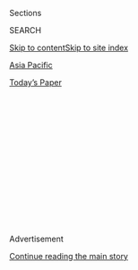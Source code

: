 <div id="app">

<div>

<div>

<div>

<div class="NYTAppHideMasthead css-1q2w90k e1suatyy0">

<div class="section css-ui9rw0 e1suatyy2">

<div class="css-eph4ug er09x8g0">

<div class="css-6n7j50">

</div>

<span class="css-1dv1kvn">Sections</span>

<div class="css-10488qs">

<span class="css-1dv1kvn">SEARCH</span>

</div>

[Skip to content](#site-content)[Skip to site index](#site-index)

</div>

<div id="masthead-section-label" class="css-1wr3we4 eaxe0e00">

[Asia
Pacific](https://www.nytimes3xbfgragh.onion/section/world/asia)

</div>

<div class="css-10698na e1huz5gh0">

</div>

</div>

<div id="masthead-bar-one" class="section hasLinks css-15hmgas e1csuq9d3">

<div class="css-uqyvli e1csuq9d0">

</div>

<div class="css-1uqjmks e1csuq9d1">

</div>

<div class="css-9e9ivx">

[](https://myaccount.nytimes3xbfgragh.onion/auth/login?response_type=cookie&client_id=vi)

</div>

<div class="css-1bvtpon e1csuq9d2">

[Today’s
Paper](https://www.nytimes3xbfgragh.onion/section/todayspaper)

</div>

</div>

</div>

</div>

<div data-aria-hidden="false">

<div id="site-content" data-role="main">

<div>

<div class="css-1aor85t" style="opacity:0.000000001;z-index:-1;visibility:hidden">

<div class="css-1hqnpie">

<div class="css-epjblv">

<span class="css-17xtcya">[Asia
Pacific](/section/world/asia)</span><span class="css-x15j1o">|</span><span class="css-fwqvlz">South
Korea Removes President Park
Geun-hye</span>

</div>

<div class="css-k008qs">

<div class="css-1iwv8en">

<span class="css-18z7m18"></span>

<div>

</div>

</div>

<span class="css-1n6z4y">https://nyti.ms/2mrwoxU</span>

<div class="css-1705lsu">

<div class="css-4xjgmj">

<div class="css-4skfbu" data-role="toolbar" data-aria-label="Social Media Share buttons, Save button, and Comments Panel with current comment count" data-testid="share-tools">

  - 
  - 
  - 
  - 
    
    <div class="css-6n7j50">
    
    </div>

  - 
  - 

</div>

</div>

</div>

</div>

</div>

</div>

<div class="css-13pd83m">

</div>

<div id="top-wrapper" class="css-1sy8kpn">

<div id="top-slug" class="css-l9onyx">

Advertisement

</div>

[Continue reading the main
story](#after-top)

<div class="ad top-wrapper" style="text-align:center;height:100%;display:block;min-height:250px">

<div id="top" class="place-ad" data-position="top" data-size-key="top">

</div>

</div>

<div id="after-top">

</div>

</div>

<div id="sponsor-wrapper" class="css-1hyfx7x">

<div id="sponsor-slug" class="css-19vbshk">

Supported by

</div>

[Continue reading the main
story](#after-sponsor)

<div id="sponsor" class="ad sponsor-wrapper" style="text-align:center;height:100%;display:block">

</div>

<div id="after-sponsor">

</div>

</div>

<div class="css-1vkm6nb ehdk2mb0">

# South Korea Removes President Park Geun-hye

</div>

![<span class="css-16f3y1r e13ogyst0">Supporters and opponents of
President Park Geun-hye of South Korea took to the streets on Friday
after the court issued a ruling to remove her from office, capping
months of
turmoil.</span><span class="css-cch8ym"><span class="css-1dv1kvn">Credit</span><span class="css-cnj6d5 e1z0qqy90" itemprop="copyrightHolder"><span class="css-1ly73wi e1tej78p0">Credit...</span><span>Kim
Hong-Ji/Reuters</span></span></span>](https://static01.graylady3jvrrxbe.onion/images/2017/03/11/world/10impeachyes-01/10impeachyes-01-videoSixteenByNineJumbo1600.jpg)

<div class="css-xt80pu e12qa4dv0">

<div class="css-18e8msd">

<div class="css-vp77d3 epjyd6m0">

<div class="css-1baulvz">

By [<span class="css-1baulvz last-byline" itemprop="name">Choe
Sang-Hun</span>](http://www.nytimes3xbfgragh.onion/by/choe-sang-hun)

</div>

</div>

  - March 9,
    2017

  - 
    
    <div class="css-4xjgmj">
    
    <div class="css-d8bdto" data-role="toolbar" data-aria-label="Social Media Share buttons, Save button, and Comments Panel with current comment count" data-testid="share-tools">
    
      - 
      - 
      - 
      - 
        
        <div class="css-6n7j50">
        
        </div>
    
      - 
      - 
    
    </div>
    
    </div>

</div>

<div class="css-tk9fsr">

[Leer en
español](https://www.nytimes3xbfgragh.onion/es/2017/03/10/corea-del-sur-destituye-a-su-presidenta-y-se-reconfigura-el-panorama-politico-en-asia/ "Read in Spanish")

</div>

</div>

<div class="section meteredContent css-1r7ky0e" name="articleBody" itemprop="articleBody">

<div class="css-1fanzo5 StoryBodyCompanionColumn">

<div class="css-53u6y8">

SEOUL, South Korea — A South Korean court removed the president on
Friday, a first in the nation’s history, rattling the delicate balance
of relationships across Asia at [a particularly tense
time](https://www.nytimes3xbfgragh.onion/2017/03/07/world/asia/thaad-missile-defense-us-south-korea-china.html).

Her removal capped months of turmoil, as hundreds of thousands of South
Koreans took to the streets, week after week, [to protest a sprawling
corruption
scandal](https://www.nytimes3xbfgragh.onion/2016/11/26/world/asia/korea-park-geun-hye-protests.html)
that shook the top echelons of business and government.

Park Geun-hye, the nation’s first female president and the daughter of
the Cold War military dictator Park Chung-hee, had been an icon of the
conservative establishment that joined Washington in pressing for a hard
line against North Korea’s nuclear provocations.

Now, her downfall is expected to shift South Korean politics to the
opposition, whose leaders want more engagement with North Korea and are
wary of a major confrontation in the region. They say they will
re-examine the country’s joint strategy on North Korea with the United
States and defuse tensions with China, which has sounded alarms about
the growing American military footprint in Asia.

</div>

</div>

<div class="css-1fanzo5 StoryBodyCompanionColumn">

<div class="css-53u6y8">

Ms. Park’s powers [were suspended in
December](https://www.nytimes3xbfgragh.onion/2016/12/09/world/asia/south-korea-president-park-geun-hye-impeached.html)
after a legislative impeachment vote, though she continued to live in
the presidential Blue House, largely alone and hidden from public view,
while awaiting the decision by the Constitutional Court. The house had
been her childhood home: She first moved in at the age of 9 and left it
nearly two decades later after her mother and father were assassinated
in separate episodes.

Eight justices of the Constitutional Court unanimously decided to unseat
Ms. Park for committing “acts that violated the Constitution and laws”
throughout her time in office, Acting Chief Justice Lee Jung-mi said in
a ruling that was nationally broadcast.

</div>

</div>

<div class="css-79elbk" data-testid="photoviewer-wrapper">

<div class="css-z3e15g" data-testid="photoviewer-wrapper-hidden">

</div>

<div class="css-1a48zt4 ehw59r15" data-testid="photoviewer-children">

![<span class="css-16f3y1r e13ogyst0" data-aria-hidden="true">Judges at
the impeachment ruling at the Constitutional Court on Friday. The
downfall of Ms. Park is expected to shift South Korean politics to
leaders who want more engagement with the
North.</span><span class="css-cnj6d5 e1z0qqy90" itemprop="copyrightHolder"><span class="css-1ly73wi e1tej78p0">Credit...</span><span>Yonhap,
via European Pressphoto
Agency</span></span>](https://static01.graylady3jvrrxbe.onion/images/2017/03/11/world/10impeachyes-02/10impeachyes-02-articleInline.jpg?quality=75&auto=webp&disable=upscale)

</div>

</div>

<div class="css-1fanzo5 StoryBodyCompanionColumn">

<div class="css-53u6y8">

Ms. Park’s acts “betrayed the trust of the people and were of the kind
that cannot be tolerated for the sake of protecting the Constitution,”
Justice Lee said.

As the verdict was announced, silence fell over thousands of Park
supporters who rallied near the courthouse waving South Korean flags.
Soon, they tried to march on the court and called for “destroying” it.
When the police blocked them, some of the mostly elderly protesters
attacked the officers with flagpoles, hurling water bottles and pieces
of the sidewalk pavement. Two pro-Park demonstrators, ages 60 and 72,
died during the unrest.

</div>

</div>

<div class="css-1fanzo5 StoryBodyCompanionColumn">

<div class="css-53u6y8">

Ms. Park did not comment on the ruling, and remained in the presidential
palace after her removal from power. But In Myung-jin, the leader of Ms.
Park’s conservative Liberty Korea Party, said he “humbly respected” the
ruling.

With the immunity conferred by her office now gone, Ms. Park, 65, faces
prosecutors seeking to charge her with bribery, extortion and abuse of
power in connection with allegations of conspiring with a confidante,
her childhood friend Choi Soon-sil, to collect tens of millions of
dollars in bribes from companies like Samsung.

By law, the country must elect a new president within 60 days. The
acting president, Hwang Kyo-ahn, an ally of Ms. Park’s, will remain in
office in the interim. The Trump administration is rushing [a missile
defense
system](https://www.nytimes3xbfgragh.onion/2017/03/07/world/asia/korea%2Dmissile%2Ddefense%2Dchina%2Dtrump.html?_r=0)
to South Korea so that it can be in place before the election.

After the ruling, Mr. Hwang called key Cabinet ministers to put the
nation on a heightened state of military readiness, saying the lack of a
president represented a national “emergency.” He also warned North Korea
against making “additional
provocations.”

</div>

</div>

<div class="css-79elbk" data-testid="photoviewer-wrapper">

<div class="css-z3e15g" data-testid="photoviewer-wrapper-hidden">

</div>

<div class="css-1a48zt4 ehw59r15" data-testid="photoviewer-children">

<div class="css-1xdhyk6 erfvjey0">

<span class="css-1ly73wi e1tej78p0">Image</span>

<div class="css-zjzyr8">

<div data-testid="lazyimage-container" style="height:258.4561403508772px">

</div>

</div>

</div>

<span class="css-16f3y1r e13ogyst0" data-aria-hidden="true">Celebrating
after the verdict by the Constitutional Court in Seoul, the capital, on
Friday. By law, the country must elect a new president within 60
days.</span><span class="css-cnj6d5 e1z0qqy90" itemprop="copyrightHolder"><span class="css-1ly73wi e1tej78p0">Credit...</span><span>Chung
Sung-Jun/Getty Images</span></span>

</div>

</div>

<div class="css-1fanzo5 StoryBodyCompanionColumn">

<div class="css-53u6y8">

The last time a South Korean leader was removed from office under
popular pressure was in 1960, when the police fired on crowds calling
for President Syngman Rhee to step down. ([Mr. Rhee, a dictator, fled
into exile in Hawaii and died
there](https://timesmachine.nytimes3xbfgragh.onion/timesmachine/1965/07/20/96708697.html?pageNumber=1).)

In a sign of how far South Korea’s young democracy has evolved, Ms. Park
was removed without any violence, after large, peaceful protests in
recent months demanding that she step down. In addition to the swell of
popular anger, the legislature and the judiciary — two institutions that
have been weaker than the presidency historically — were crucial to the
outcome.

</div>

</div>

<div class="css-1fanzo5 StoryBodyCompanionColumn">

<div class="css-53u6y8">

“This is a miracle, a new milestone in the strengthening and
institutionalizing of democracy in South Korea,” said Kang Won-taek, a
political scientist at Seoul National University.

When crowds took to the streets, they were not just seeking to remove a
leader who had one year left in office. They were also rebelling against
a political order that had held South Korea together for decades but is
now fracturing under pressures both at home and abroad, analysts said.

Ms. Park’s father ruled South Korea from 1961 to 1979. He founded its
economic growth model, which transformed the nation into an export
powerhouse and allowed the emergence of family-controlled conglomerates
known as chaebol that benefited from tax cuts and anti-labor policies.

[Ms. Park was elected
in 2012](http://www.nytimes3xbfgragh.onion/2012/12/20/world/asia/south-koreans-vote-in-closely-fought-presidential-race.html)
with the support of older conservative South Koreans who revered her
father for the country’s breakneck economic
growth.

</div>

</div>

<div class="css-79elbk" data-testid="photoviewer-wrapper">

<div class="css-z3e15g" data-testid="photoviewer-wrapper-hidden">

</div>

<div class="css-1a48zt4 ehw59r15" data-testid="photoviewer-children">

<div class="css-1xdhyk6 erfvjey0">

<span class="css-1ly73wi e1tej78p0">Image</span>

<div class="css-zjzyr8">

<div data-testid="lazyimage-container" style="height:258.4561403508772px">

</div>

</div>

</div>

<span class="css-16f3y1r e13ogyst0" data-aria-hidden="true">Supporters
of Ms. Park trying to pass the barricade of police buses to protest the
ruling. As the verdict was announced, silence fell over the supporters
who rallied near the
courthouse.</span><span class="css-cnj6d5 e1z0qqy90" itemprop="copyrightHolder"><span class="css-1ly73wi e1tej78p0">Credit...</span><span>Jung
Ui-Chel/European Pressphoto Agency</span></span>

</div>

</div>

<div class="css-1fanzo5 StoryBodyCompanionColumn">

<div class="css-53u6y8">

But the nexus of industry and political power gave rise to collusive
ties, highlighted by the scandal that led to Ms. Park’s fall.

The scandal also swept up the [de facto head of Samsung, Lee
Jae-yong](https://www.nytimes3xbfgragh.onion/2017/03/09/business/jay-y-lee-samsung-trial.html),
who was indicted on charges of bribing Ms. Park and her confidante, Ms.
Choi.

</div>

</div>

<div class="css-1fanzo5 StoryBodyCompanionColumn">

<div class="css-53u6y8">

Samsung, the nation’s largest conglomerate, has been tainted by
corruption before. But the company has been considered too important to
the economy for any of its top leaders to spend time behind bars — until
now. The jailing of Mr. Lee, who is facing trial, is another potent sign
that the old order is not holding.

In the wake of the Park scandal, all political parties have vowed to
curtail presidential power to pardon chaebol tycoons convicted of
white-collar crimes. They also promised to stop chaebol chairmen from
helping their children amass fortunes through dubious means, like
forcing their companies to do exclusive business with the children’s
businesses.

With the conservatives discredited — and no leading conservative
candidate to succeed Ms. Park — the left could take power for the first
time in a decade. The dominant campaign issues will probably be North
Korea’s nuclear weapons program and South Korea’s relations with the
United States and China.

If the opposition takes power, it may try to revive its old “sunshine
policy” of building ties with North Korea through aid and exchanges, an
approach favored by China. That would complicate Washington’s efforts to
isolate the North at a time other Asian nations like the Philippines are
gravitating toward
Beijing.

</div>

</div>

<div class="css-79elbk" data-testid="photoviewer-wrapper">

<div class="css-z3e15g" data-testid="photoviewer-wrapper-hidden">

</div>

<div class="css-1a48zt4 ehw59r15" data-testid="photoviewer-children">

<div class="css-1xdhyk6 erfvjey0">

<span class="css-1ly73wi e1tej78p0">Image</span>

<div class="css-zjzyr8">

<div data-testid="lazyimage-container" style="height:264.56140350877195px">

</div>

</div>

</div>

<span class="css-16f3y1r e13ogyst0" data-aria-hidden="true">Supporters
of Ms. Park scuffling with the police. Some officers were attacked with
flagpoles, water bottles and pieces of the sidewalk
pavement.</span><span class="css-cnj6d5 e1z0qqy90" itemprop="copyrightHolder"><span class="css-1ly73wi e1tej78p0">Credit...</span><span>Jung
Yeon-Je/Agence France-Presse — Getty Images</span></span>

</div>

</div>

<div class="css-1fanzo5 StoryBodyCompanionColumn">

<div class="css-53u6y8">

[Moon
Jae-in](https://www.nytimes3xbfgragh.onion/2016/12/09/world/asia/south-korea-who-could-replace-park.html),
the Democratic Party leader who is leading in opinion surveys, has said
that a decade of applying sanctions on North Korea had failed to stop
its nuclear weapons programs. He has said that sanctions are necessary,
but that “their goal should be to draw North Korea back to the
negotiating table.”

He believes that Ms. Park’s decision to allow the [deployment of the
American missile defense
system](https://www.nytimes3xbfgragh.onion/2017/03/06/world/asia/north-korea-thaad-missile-defense-us-china.html)
— known as Terminal High Altitude Area Defense, or Thaad — has dragged
the country into the dangerous and growing rivalry between Washington
and Beijing; China has called the system a threat to its security and
taken steps to punish South Korea economically for accepting it.

</div>

</div>

<div class="css-1fanzo5 StoryBodyCompanionColumn">

<div class="css-53u6y8">

Conservative South Koreans see the deployment of the antimissile system
not only as a guard against the North but also as a symbolic
reaffirmation of the all-important alliance with the United States. Mr.
Moon’s party demands that the deployment, which began this week, be
suspended immediately. If it takes power, it says it will review the
deployment of the antimissile system to determine if it is in South
Korea’s best interest.

As South Korea has learned, it cannot always keep Washington and Beijing
happy at the same time, as in the case of the country’s decision to
accept the American missile defenses.

Yet Ms. Park’s impeachment was also a pushback against “Cold War
conservatives” like her father, who seized on Communist threats from
North Korea to hide their corruption and silence political opponents,
said Kim Dong-choon, a sociologist at Sungkonghoe University in Seoul.

Ms. Park’s father tortured and executed dissidents, framing them with
spying charges. Now, his daughter faces charges that her government
[blacklisted thousands of unfriendly artists and
writers](https://www.nytimes3xbfgragh.onion/2017/01/12/world/asia/south%2Dkorea%2Dpresident%2Dpark%2Dblacklist%2Dartists.html).

“Her removal means that the curtain is finally drawing on the
authoritarian political and economic order that has dominated South
Korea for decades,” said Ahn Byong-jin, rector of the Global Academy for
Future Civilizations at Kyung Hee University in Seoul.

Analysts cautioned that political and economic change will come slowly.

As Mr. Moon put it recently: “We need a national cleanup. We need to
liquidate the old system and build a new South Korea. Only then can we
complete the revolution started by the people who rallied with
candlelight.”

</div>

</div>

</div>

<div>

</div>

<div>

</div>

<div>

</div>

<div>

<div id="bottom-wrapper" class="css-1ede5it">

<div id="bottom-slug" class="css-l9onyx">

Advertisement

</div>

[Continue reading the main
story](#after-bottom)

<div id="bottom" class="ad bottom-wrapper" style="text-align:center;height:100%;display:block;min-height:90px">

</div>

<div id="after-bottom">

</div>

</div>

</div>

</div>

</div>

## Site Index

<div>

</div>

## Site Information Navigation

  - [© <span>2020</span> <span>The New York Times
    Company</span>](https://help.nytimes3xbfgragh.onion/hc/en-us/articles/115014792127-Copyright-notice)

<!-- end list -->

  - [NYTCo](https://www.nytco.com/)
  - [Contact
    Us](https://help.nytimes3xbfgragh.onion/hc/en-us/articles/115015385887-Contact-Us)
  - [Work with us](https://www.nytco.com/careers/)
  - [Advertise](https://nytmediakit.com/)
  - [T Brand Studio](http://www.tbrandstudio.com/)
  - [Your Ad
    Choices](https://www.nytimes3xbfgragh.onion/privacy/cookie-policy#how-do-i-manage-trackers)
  - [Privacy](https://www.nytimes3xbfgragh.onion/privacy)
  - [Terms of
    Service](https://help.nytimes3xbfgragh.onion/hc/en-us/articles/115014893428-Terms-of-service)
  - [Terms of
    Sale](https://help.nytimes3xbfgragh.onion/hc/en-us/articles/115014893968-Terms-of-sale)
  - [Site
    Map](https://spiderbites.nytimes3xbfgragh.onion)
  - [Help](https://help.nytimes3xbfgragh.onion/hc/en-us)
  - [Subscriptions](https://www.nytimes3xbfgragh.onion/subscription?campaignId=37WXW)

</div>

</div>

</div>

</div>
